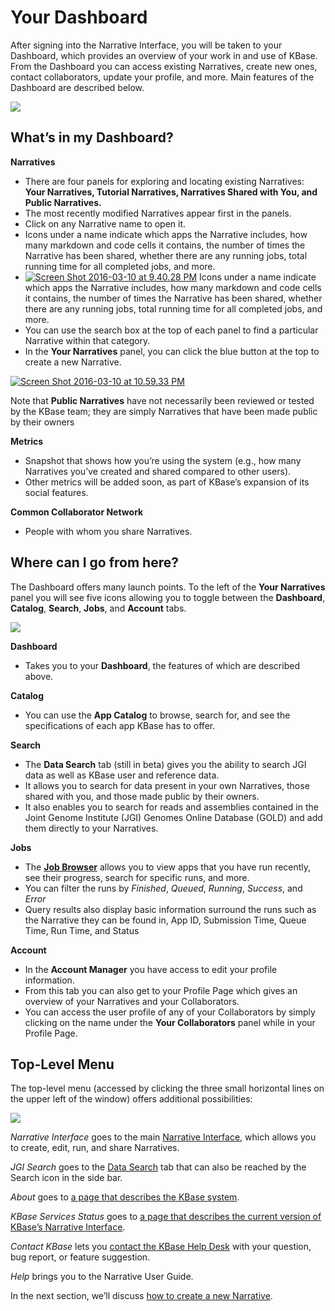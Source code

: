 # Your Dashboard

After signing into the Narrative Interface, you will be taken to your Dashboard, which provides an overview of your work in and use of KBase. From the Dashboard you can access existing Narratives, create new ones, contact collaborators, update your profile, and more. Main features of the Dashboard are described below.

![](https://kbase.us/wp-content/uploads/2015/02/Dashboard1-1.png)

## What’s in my Dashboard?

**Narratives**

* There are four panels for exploring and locating existing Narratives: **Your Narratives, Tutorial Narratives, Narratives Shared with You, and Public Narratives.**
* The most recently modified Narratives appear first in the panels.
* Click on any Narrative name to open it.
* Icons under a name indicate which apps the Narrative includes, how many markdown and code cells it contains, the number of times the Narrative has been shared, whether there are any running jobs, total running time for all completed jobs, and more.
* [![Screen Shot 2016-03-10 at 9.40.28 PM](https://kbase.us/wp-content/uploads/2015/02/Narrative1.png)](https://kbase.us/wp-content/uploads/2015/02/Narrative1.png) Icons under a name indicate which apps the Narrative includes, how many markdown and code cells it contains, the number of times the Narrative has been shared, whether there are any running jobs, total running time for all completed jobs, and more.
* You can use the search box at the top of each panel to find a particular Narrative within that category.
* In the **Your Narratives** panel, you can click the blue button at the top to create a new Narrative.

[![Screen Shot 2016-03-10 at 10.59.33 PM](https://kbase.us/wp-content/uploads/2015/02/Screen-Shot-2016-03-10-at-10.59.33-PM-300x43.png)](https://kbase.us/wp-content/uploads/2015/02/Screen-Shot-2016-03-10-at-10.59.33-PM.png)

Note that **Public Narratives** have not necessarily been reviewed or tested by the KBase team; they are simply Narratives that have been made public by their owners

**Metrics**

* Snapshot that shows how you’re using the system \(e.g., how many Narratives you’ve created and shared compared to other users\).
* Other metrics will be added soon, as part of KBase’s expansion of its social features.

**Common Collaborator Network**

* People with whom you share Narratives.

## Where can I go from here?

The Dashboard offers many launch points. To the left of the **Your Narratives** panel you will see five icons allowing you to toggle between the **Dashboard**, **Catalog**, **Search**, **Jobs**, and **Account** tabs.

[![](https://kbase.us/wp-content/uploads/2015/02/Side-Bar-Toggle.png)](https://kbase.us/wp-content/uploads/2015/02/Side-Bar-Toggle.png)

**Dashboard**

* Takes you to your **Dashboard**, the features of which are described above.

**Catalog**

* You can use the **App Catalog** to browse, search for, and see the specifications of each app KBase has to offer.

**Search**

* The **Data Search** tab \(still in beta\) gives you the ability to search JGI data as well as KBase user and reference data.
* It allows you to search for data present in your own Narratives, those shared with you, and those made public by their owners.
* It also enables you to search for reads and assemblies contained in the Joint Genome Institute \(JGI\) Genomes Online Database \(GOLD\) and add them directly to your Narratives.

**Jobs**

* The [**Job Browser**](https://kbase.us/narrative-guide/job-browser/) allows you to view apps that you have run recently, see their progress, search for specific runs, and more.
* You can filter the runs by _Finished_, _Queued_, _Running_, _Success_, and _Error_
* Query results also display basic information surround the runs such as the Narrative they can be found in, App ID, Submission Time, Queue Time, Run Time, and Status

**Account**

* In the **Account Manager** you have access to edit your profile information.
* From this tab you can also get to your Profile Page which gives an overview of your Narratives and your Collaborators.
* You can access the user profile of any of your Collaborators by simply clicking on the name under the **Your Collaborators** panel while in your Profile Page.

## Top-Level Menu

The top-level menu \(accessed by clicking the three small horizontal lines on the upper left of the window\) offers additional possibilities:

[![](https://kbase.us/wp-content/uploads/2015/02/TopLevel2.png)](https://kbase.us/wp-content/uploads/2015/02/TopLevel2.png)

_Narrative Interface_ goes to the main [Narrative Interface](https://kbase.us/narrative-guide/tour-the-narrative-interface/), which allows you to create, edit, run, and share Narratives.

_JGI Search_ goes to the [Data Search](https://narrative.kbase.us/#jgi-search?q=) tab that can also be reached by the Search icon in the side bar.

_About_ goes to [a page that describes the KBase system](https://kbase.us/what-is-kbase/).

_KBase Services Status_ goes to [a page that describes the current version of KBase’s Narrative Interface](https://narrative.kbase.us/#about/services).

_Contact KBase_ lets you [contact the KBase Help Desk](https://kbase.us/contact-us/) with your question, bug report, or feature suggestion.

_Help_ brings you to the Narrative User Guide.

In the next section, we’ll discuss [how to create a new Narrative](https://kbase.us/narrative-guide/create-a-narrative/).

